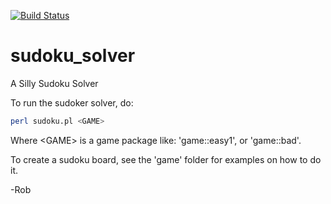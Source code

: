 [![Build Status](https://travis-ci.org/rhrhunter/sudoku_solver.svg?branch=master)](https://travis-ci.org/rhrhunter/sudoku_solver)

# sudoku_solver
A Silly Sudoku Solver

To run the sudoker solver, do:

```bash
perl sudoku.pl <GAME>
```

Where \<GAME\> is a game package like: 'game::easy1', or 'game::bad'.

To create a sudoku board, see the 'game' folder for examples on how to do it.

-Rob